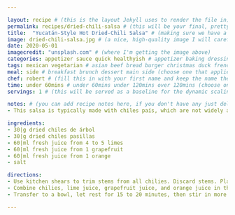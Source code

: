 ```yaml
---

layout: recipe # (this is the layout Jekyll uses to render the file in)
permalink: recipes/dried-chili-salsa # (this will be your final, pretty URL)
title:  "Yucatán-Style Hot Dried-Chili Salsa" # (making sure we have a good title)
image: dried-chili-salsa.jpg # (a nice, high-quality image I will carefully select for you)
date: 2020-05-01
imagecredit: "unsplash.com" # (where I'm getting the image above)
categories: appetizer sauce quick healthyish # appetizer baking dressing drink grill healthyish marinade oven pickling quick raw salad sandwich sauce snack soup
tags: mexican vegetarian # asian beef bread burger christmas duck french fruit indian italian mexican nuts pasta pork poultry rice seafood thanksgiving vegetarian
meal: side # breakfast brunch dessert main side (choose one that applies)
chef: robert # (fill this in with your first name and keep the name the same for all your recipes, since each chef has his own collection of recipes)
time: under 60mins # under 60mins under 120mins over 120mins (choose one that applies)
servings: 1 # (this will be served as a baseline for the dynamic scaling)

notes: # (you can add recipe notes here, if you don't have any just delete this whole section and it won't be processed)
- This salsa is typically made with chiles país, which are not widely available outside of the Yucatán. I use a combination of chiles de árbol and chiles pasillas in their place (I got them from eMAG). If you can find bitter oranges (Seville oranges), use 180ml fresh bitter-orange juice in place of the lime, orange, and grapefruit juice combo per serving.

ingredients:
- 30|g dried chiles de árbol
- 30|g dried chiles pasillas
- 60|ml fresh juice from 4 to 5 limes
- 60|ml fresh juice from 1 grapefruit
- 60|ml fresh juice from 1 orange
- salt

directions:
- Use kitchen shears to trim stems from all chilies. Discard stems. Place chilies on a microwave-safe plate and microwave on high power until fragrant and pliable, about 20 seconds total, adding time in 5-second increments if chilies do not smell toasted after the initial 20.
- Combine chilies, lime juice, grapefruit juice, and orange juice in the jar of a blender with a small pinch of salt. Blend at high speed until smooth. 
- Transfer to a bowl, let rest for 15 to 20 minutes, then stir in more salt to taste. Salsa can be stored in a sealed container in the refrigerator for several weeks.

--- 
```

<!-- Below is the description, just write what you want or leave it empty 😁 -->
